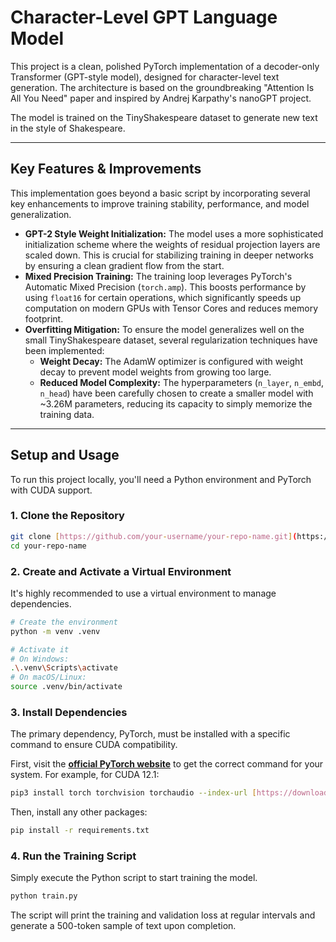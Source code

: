 # Character-Level GPT Language Model

This project is a clean, polished PyTorch implementation of a decoder-only Transformer (GPT-style model), designed for character-level text generation. The architecture is based on the groundbreaking "Attention Is All You Need" paper and inspired by Andrej Karpathy's nanoGPT project.

The model is trained on the TinyShakespeare dataset to generate new text in the style of Shakespeare.

---
## Key Features & Improvements

This implementation goes beyond a basic script by incorporating several key enhancements to improve training stability, performance, and model generalization.

* **GPT-2 Style Weight Initialization:** The model uses a more sophisticated initialization scheme where the weights of residual projection layers are scaled down. This is crucial for stabilizing training in deeper networks by ensuring a clean gradient flow from the start.
* **Mixed Precision Training:** The training loop leverages PyTorch's Automatic Mixed Precision (`torch.amp`). This boosts performance by using `float16` for certain operations, which significantly speeds up computation on modern GPUs with Tensor Cores and reduces memory footprint.
* **Overfitting Mitigation:** To ensure the model generalizes well on the small TinyShakespeare dataset, several regularization techniques have been implemented:
    * **Weight Decay:** The AdamW optimizer is configured with weight decay to prevent model weights from growing too large.
    * **Reduced Model Complexity:** The hyperparameters (`n_layer`, `n_embd`, `n_head`) have been carefully chosen to create a smaller model with ~3.26M parameters, reducing its capacity to simply memorize the training data.

---
## Setup and Usage

To run this project locally, you'll need a Python environment and PyTorch with CUDA support.

### 1. Clone the Repository
```bash
git clone [https://github.com/your-username/your-repo-name.git](https://github.com/your-username/your-repo-name.git)
cd your-repo-name
```

### 2. Create and Activate a Virtual Environment
It's highly recommended to use a virtual environment to manage dependencies.
```bash
# Create the environment
python -m venv .venv

# Activate it
# On Windows:
.\.venv\Scripts\activate
# On macOS/Linux:
source .venv/bin/activate
```

### 3. Install Dependencies
The primary dependency, PyTorch, must be installed with a specific command to ensure CUDA compatibility.

First, visit the **[official PyTorch website](https://pytorch.org/get-started/locally/)** to get the correct command for your system. For example, for CUDA 12.1:
```bash
pip3 install torch torchvision torchaudio --index-url [https://download.pytorch.org/whl/cu121](https://download.pytorch.org/whl/cu121)
```
Then, install any other packages:
```bash
pip install -r requirements.txt
```

### 4. Run the Training Script
Simply execute the Python script to start training the model.
```bash
python train.py
```
The script will print the training and validation loss at regular intervals and generate a 500-token sample of text upon completion.
